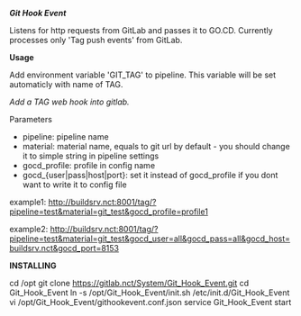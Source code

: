 ***Git Hook Event***

Listens for http requests from GitLab and passes it to GO.CD.
Currently processes only 'Tag push events' from GitLab.

**Usage**

Add environment variable 'GIT_TAG' to pipeline. This variable will be set automaticly with name of TAG.

*Add a TAG web hook into gitlab.*

Parameters
- pipeline: pipeline name
- material: material name, equals to git url by default - you should change it to simple string in pipeline settings
- gocd_profile: profile in config name
- gocd_{user|pass|host|port}: set it instead of gocd_profile if you dont want to write it to config file

example1:
http://buildsrv.nct:8001/tag/?pipeline=test&material=git_test&gocd_profile=profile1

example2:
http://buildsrv.nct:8001/tag/?pipeline=test&material=git_test&gocd_user=all&gocd_pass=all&gocd_host=buildsrv.nct&gocd_port=8153

**INSTALLING**

cd /opt
git clone https://gitlab.nct/System/Git_Hook_Event.git
cd Git_Hook_Event
ln -s /opt/Git_Hook_Event/init.sh /etc/init.d/Git_Hook_Event
vi /opt/Git_Hook_Event/githookevent.conf.json
service Git_Hook_Event start